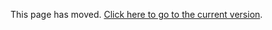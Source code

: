 This page has moved. [Click here to go to the current version](https://github.com/ME3Tweaks/ME3TweaksModManager/blob/staticfiles/documentation/squadmate_outfit_merge.md).